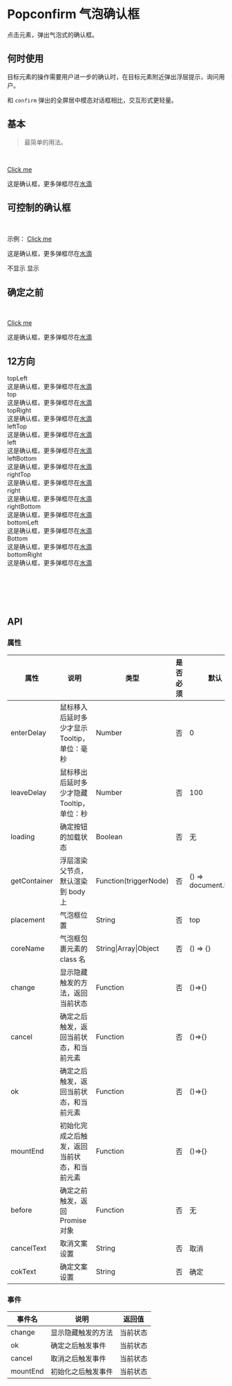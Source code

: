 # Popconfirm 气泡确认框

点击元素，弹出气泡式的确认框。

## 何时使用

目标元素的操作需要用户进一步的确认时，在目标元素附近弹出浮层提示，询问用户。

和 `confirm` 弹出的全屏居中模态对话框相比，交互形式更轻量。


## 基本
>最简单的用法。

<br>
<p>
  <w-popconfirm>
    <a href="javascript:;">Click me</a>
    <div slot="content">
      <p style="margin: 0;">这是确认框，更多弹框尽在<a href="https://github.com/fe6/water" target="_blank">水滴</a></p>
    </div>
  </w-popconfirm>
</p>

## 可控制的确认框

<br>
<p>
  示例：
  <w-popconfirm v-model="oneStatus" okText="知道了" cancelText="关闭">
    <a href="javascript:;">Click me</a>
    <div slot="content">
      <p style="margin: 0;">这是确认框，更多弹框尽在<a href="https://github.com/fe6/water" target="_blank">水滴</a></p>
    </div>
  </w-popconfirm>
</p>

<p>
  <w-switch v-model="oneStatus" :stop="true">
    <span slot="open">不显示</span>
    <span slot="close">显示</span>
  </w-switch>
</p>

## 确定之前

<br>
<p>
  <w-popconfirm :loading="isLoading" :before="before">
    <a href="javascript:;">Click me</a>
    <div slot="content">
      <p style="margin: 0;"><w-icon type="heart" /> 这是确认框，更多弹框尽在<a href="https://github.com/fe6/water" target="_blank">水滴</a></p>
    </div>
  </w-popconfirm>
</p>

## 12方向

<div class="popconfirm">
  <div class="popconfirm-top">
    <w-popconfirm coreName="popconfirm-core" placement="topLeft">
      <w-button prefix="popconfirm">topLeft</w-button>
      <div slot="content">
        <p style="margin: 0;"><w-icon type="heart" /> 这是确认框，更多弹框尽在<a href="https://github.com/fe6/water" target="_blank">水滴</a></p>
      </div>
    </w-popconfirm>
    <w-popconfirm coreName="popconfirm-core">
      <w-button prefix="popconfirm">top</w-button>
      <div slot="content">
        <p style="margin: 0;"><w-icon type="heart" /> 这是确认框，更多弹框尽在<a href="https://github.com/fe6/water" target="_blank">水滴</a></p>
      </div>
    </w-popconfirm>
    <w-popconfirm coreName="popconfirm-core" placement="topRight">
      <w-button prefix="popconfirm">topRight</w-button>
      <div slot="content">
        <p style="margin: 0;"><w-icon type="heart" /> 这是确认框，更多弹框尽在<a href="https://github.com/fe6/water" target="_blank">水滴</a></p>
      </div>
    </w-popconfirm>
  </div>
  <div class="popconfirm-left">
    <w-popconfirm coreName="popconfirm-core" placement="leftTop">
      <w-button prefix="popconfirm">leftTop</w-button>
      <div slot="content">
        <p style="margin: 0;"><w-icon type="heart" /> 这是确认框，更多弹框尽在<a href="https://github.com/fe6/water" target="_blank">水滴</a></p>
      </div>
    </w-popconfirm>
    <w-popconfirm coreName="popconfirm-core" placement="left">
      <w-button prefix="popconfirm">left</w-button>
      <div slot="content">
        <p style="margin: 0;"><w-icon type="heart" /> 这是确认框，更多弹框尽在<a href="https://github.com/fe6/water" target="_blank">水滴</a></p>
      </div>
    </w-popconfirm>
    <w-popconfirm coreName="popconfirm-core" placement="leftBottom">
      <w-button prefix="popconfirm">leftBottom</w-button>
      <div slot="content">
        <p style="margin: 0;"><w-icon type="heart" /> 这是确认框，更多弹框尽在<a href="https://github.com/fe6/water" target="_blank">水滴</a></p>
      </div>
    </w-popconfirm>
  </div>
  <div class="popconfirm-right">
    <w-popconfirm coreName="popconfirm-core" placement="rightTop">
      <w-button prefix="popconfirm">rightTop</w-button>
      <div slot="content">
        <p style="margin: 0;"><w-icon type="heart" /> 这是确认框，更多弹框尽在<a href="https://github.com/fe6/water" target="_blank">水滴</a></p>
      </div>
    </w-popconfirm>
    <w-popconfirm coreName="popconfirm-core" placement="right">
      <w-button prefix="popconfirm">right</w-button>
      <div slot="content">
        <p style="margin: 0;"><w-icon type="heart" /> 这是确认框，更多弹框尽在<a href="https://github.com/fe6/water" target="_blank">水滴</a></p>
      </div>
    </w-popconfirm>
    <w-popconfirm coreName="popconfirm-core" placement="rightBottom">
      <w-button prefix="popconfirm">rightBottom</w-button>
      <div slot="content">
        <p style="margin: 0;"><w-icon type="heart" /> 这是确认框，更多弹框尽在<a href="https://github.com/fe6/water" target="_blank">水滴</a></p>
      </div>
    </w-popconfirm>
  </div>
  <div class="popconfirm-bottom">
    <w-popconfirm coreName="popconfirm-core" placement="bottomLeft">
      <w-button prefix="popconfirm">bottomLeft</w-button>
      <div slot="content">
        <p style="margin: 0;"><w-icon type="heart" /> 这是确认框，更多弹框尽在<a href="https://github.com/fe6/water" target="_blank">水滴</a></p>
      </div>
    </w-popconfirm>
    <w-popconfirm coreName="popconfirm-core" placement="bottom">
      <w-button prefix="popconfirm">Bottom</w-button>
      <div slot="content">
        <p style="margin: 0;"><w-icon type="heart" /> 这是确认框，更多弹框尽在<a href="https://github.com/fe6/water" target="_blank">水滴</a></p>
      </div>
    </w-popconfirm>
    <w-popconfirm coreName="popconfirm-core" placement="bottomRight">
      <w-button prefix="popconfirm">bottomRight</w-button>
      <div slot="content">
        <p style="margin: 0;"><w-icon type="heart" /> 这是确认框，更多弹框尽在<a href="https://github.com/fe6/water" target="_blank">水滴</a></p>
      </div>
    </w-popconfirm>
  </div>
</div>

<br>
<br>
<br>
<br>
<br>

## API

### 属性

|属性|说明|类型|是否必须|默认|
|---|---|----|-------|---|
|enterDelay|鼠标移入后延时多少才显示 Tooltip，单位：毫秒|Number|否|0|
|leaveDelay|鼠标移出后延时多少才隐藏 Tooltip，单位：秒|Number|否|100|
|loading|确定按钮的加载状态|Boolean|否|无|
|getContainer|浮层渲染父节点，默认渲染到 body 上|Function(triggerNode)|否|() => document.body|
|placement|气泡框位置|String|否|top|
|coreName|气泡框包裹元素的 class 名|String\|Array\|Object|否|() => {}|
|change|显示隐藏触发的方法，返回当前状态|Function|否|()=>{}|
|cancel|确定之后触发，返回当前状态，和当前元素|Function|否|()=>{}|
|ok|确定之后触发，返回当前状态，和当前元素|Function|否|()=>{}|
|mountEnd|初始化完成之后触发，返回当前状态，和当前元素|Function|否|()=>{}|
|before|确定之前触发，返回 Promise 对象|Function|否|无|
|cancelText|取消文案设置|String|否|取消|
|cokText|确定文案设置|String|否|确定|

### 事件

|事件名|说明|返回值|
|-----|---|-----|
|change|显示隐藏触发的方法|当前状态|
|ok|确定之后触发事件|当前状态|
|cancel|取消之后触发事件|当前状态|
|mountEnd|初始化之后触发事件|当前状态|

<script>
import WIcon from '../water/icon/Icon';
import WSwitch from '../water/switch/Switch';
import WButton from '../water/button/Button';
import WPopconfirm from '../water/popconfirm/core';

export default {
  data() {
    return {
      sizeStatus: 0,
      oneStatus: false,
      isLoading: false,
      groupConfig: ['small', '', 'large',],}
    },
  components: {
    WPopconfirm,
    WButton,
    WIcon,
    WSwitch,
  },
  methods: {
    changeOneStatus() {
      this.oneStatus = !this.oneStatus;
    },
    before: async function() {
      this.isLoading = true;
      return new Promise((resolve, reject) => {
        setTimeout(() => {
          this.isLoading = false;
          resolve()
        }, 2000);
      } )
    },
  },
};
</script>
<style lang="scss">
$font-path: '../water/font/';
@import '../water/icon/style/icon.scss';
@import '../water/button/style/button.scss';
@import '../water/switch/style/switch.scss';
@import '../water/popconfirm/style/popconfirm.scss';

.popconfirm {
  overflow: auto;
  margin: 16px 0;

  &-core {
    margin: 0 8px 8px 0;
  }

  &-button {
    width: 110px;
  }

  &-top {
    margin-left: 110px;
    white-space: nowrap;
  }

  &-left {
    width: 70px;
    float: left;
  }

  &-right {
    width: 110px;
    margin-left: 465px;
  }

  &-bottom {
    margin-left: 110px;
    clear: both;
    white-space: nowrap;
  }
}

</style>
